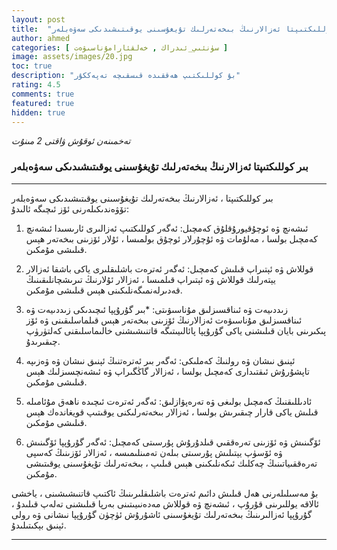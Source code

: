 ```yaml
---
layout: post
title:  "بىر كوللىكتىپتا ئەزالارنىڭ بىخەتەرلىك تۇيغۇسىنى يوقىتىشىدىكى سەۋەبلەر "
author: ahmed
categories: [ سۈنئىي_ئىدراك , خەلقئارامۇناسىۋەت ]
image: assets/images/20.jpg
toc: true
description: "بۇ كوللىكتىپ ھەققىدە قىسقىچە تەپەككۇر"
rating: 4.5
comments: true
featured: true
hidden: true
---
```

_تەخمىنەن ئوقۇش ۋاقتى 2 مىنۇت_

### بىر كوللىكتىپتا ئەزالارنىڭ بىخەتەرلىك تۇيغۇسىنى يوقىتىشىدىكى سەۋەبلەر

---
بىر كوللىكتىپتا ، ئەزالارنىڭ بىخەتەرلىك تۇيغۇسىنى يوقىتىشىدىكى سەۋەبلەر تۆۋەندىكىلەرنى ئۆز ئىچىگە ئالىدۇ:

1.  ئىشەنچ ۋە ئوچۇقيورۇقلۇق كەمچىل:  ئەگەر كوللىكتىپ ئەزالىرى ئارىسىدا ئىشەنچ كەمچىل بولسا ، مەلۇمات ۋە ئۇچۇرلار ئوچۇق بولمىسا ، ئۇلار ئۆزىنى بىخەتەر ھېس قىلىشى مۇمكىن.

2.  قوللاش ۋە ئېتىراپ قىلىش كەمچىل:  ئەگەر ئەترەت باشلىقلىرى ياكى باشقا ئەزالار يېتەرلىك قوللاش ۋە ئېتىراپ قىلمىسا ، ئەزالار ئۇلارنىڭ تىرىشچانلىقىنىڭ قەدىرلەنمىگەنلىكىنى ھېس قىلىشى مۇمكىن.

3. زىددىيەت ۋە ئىناقسىزلىق مۇناسىۋىتى: *بىر گۇرۇپپا ئىچىدىكى زىددىيەت ۋە ئىناقسىزلىق مۇناسىۋەت ئەزالارنىڭ ئۆزىنى بىخەتەر ھېس قىلماسلىقىنى ۋە ئۆز پىكىرىنى بايان قىلىشنى ياكى گۇرۇپپا پائالىيىتىگە قاتنىشىشنى خالىماسلىقنى كەلتۈرۈپ چىقىرىدۇ.

4. ئېنىق نىشان ۋە رولنىڭ كەملىكى:  ئەگەر بىر ئەترەتنىڭ ئېنىق نىشان ۋە ۋەزىپە تاپشۇرۇش ئىقتىدارى كەمچىل بولسا ، ئەزالار گاڭگىراپ ۋە ئىشەنچسىزلىك ھېس قىلىشى مۇمكىن.

5. ئادىللىقنىڭ كەمچىل بولىغى ۋە تەرەپۋازلىق:  ئەگەر ئەترەت ئىچىدە ناھەق مۇئامىلە قىلىش ياكى قارار چىقىرىش بولسا ، ئەزالار بىخەتەرلىكنى يوقىتىپ قويغاندەك ھېس قىلىشى مۇمكىن.

6.  ئۆگىنىش ۋە ئۆزىنى تەرەققىي قىلدۇرۇش پۇرسىتى كەمچىل:  ئەگەر گۇرۇپپا ئۆگىنىش ۋە ئۆسۈپ يېتىلىش پۇرسىتى بىلەن تەمىنلىمىسە ، ئەزالار ئۆزىنىڭ كەسپى تەرەققىياتىنىڭ چەكلىك ئىكەنلىكىنى ھېس قىلىپ ، بىخەتەرلىك تۇيغۇسىنى يوقىتىشى مۇمكىن.


بۇ مەسىلىلەرنى ھەل قىلىش دائىم ئەترەت باشلىقلىرىنىڭ ئاكتىپ قاتنىشىشىنى ، ياخشى ئالاقە يوللىرىنى قۇرۇپ ، ئىشەنچ ۋە قوللاش مەدەنىيىتىنى بەرپا قىلىشنى تەلەپ قىلىدۇ ، گۇرۇپپا ئەزالىرىنىڭ بىخەتەرلىك تۇيغۇسىنى ئاشۇرۇش ئۈچۈن گۇرۇپپا نىشانى ۋە رولى ئېنىق بېكىتىلىدۇ.

---





<style type="text/css" media="screen">
.row {
	direction: rtl !important;
	text-align: justify !important;
	font-family: 'alkatip' !important;
    text-indent: 30px !important;
}
</style>